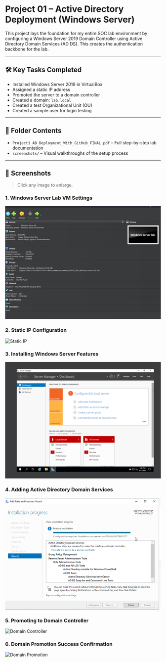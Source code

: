 # Project 01 – Active Directory Deployment (Windows Server)

This project lays the foundation for my entire SOC lab environment by configuring a Windows Server 2019 Domain Controller using Active Directory Domain Services (AD DS). This creates the authentication backbone for the lab.

---

## 🛠️ Key Tasks Completed

- Installed Windows Server 2019 in VirtualBox  
- Assigned a static IP address  
- Promoted the server to a domain controller  
- Created a domain: `lab.local`  
- Created a test Organizational Unit (OU)  
- Created a sample user for login testing  

---

## 📂 Folder Contents

- `Project1_AD_Deployment_With_GitHub_FINAL.pdf` – Full step-by-step lab documentation  
- `screenshots/` – Visual walkthroughs of the setup process

---

## 📸 Screenshots

> Click any image to enlarge.

### 1. Windows Server Lab VM Settings  
![VM Settings](./screenshots/Windows_Server_Lab_VM_Settings.png)

### 2. Static IP Configuration  
![Static IP](./screenshots/Static_IP_Creation.png)

### 3. Installing Windows Server Features  
![Server Install](./screenshots/Installed_Windows_Server_Complete.png)

### 4. Adding Active Directory Domain Services  
![AD Role](./screenshots/Active_Directory_Role_Installation.png)

### 5. Promoting to Domain Controller  
![Domain Controller](./screenshots/Domain_Controller_Creation_Completion.png)

### 6. Domain Promotion Success Confirmation  
![Domain Promotion](./screenshots/Domain_Promotion_Completed-Confirmation.png)
